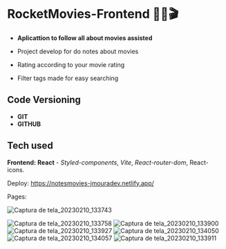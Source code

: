 # RocketMovies-Frontend ✍🏾🎬

- **Aplicattion to follow all about movies assisted**

- Project develop for do notes about movies 
- Rating according to your movie rating
- Filter tags made for easy searching






## Code Versioning

- **GIT**
- **GITHUB**


## Tech used


****Frontend:**** **React** - *Styled-components*, *Vite*,
*React-router-dom*, React-icons.

Deploy: https://notesmovies-jmouradev.netlify.app/

Pages:

![Captura de tela_20230210_133743](https://user-images.githubusercontent.com/72841857/218150101-91e2d6b7-7956-4aa9-9ca3-b85f0f54bf0f.png)

![Captura de tela_20230210_133758](https://user-images.githubusercontent.com/72841857/218150172-279b230a-6c8c-482d-aadc-4442286586e2.png)
![Captura de tela_20230210_133900](https://user-images.githubusercontent.com/72841857/218150301-bc9f833f-37eb-4673-bcc9-a5b7bf982ad8.png)
![Captura de tela_20230210_133927](https://user-images.githubusercontent.com/72841857/218150352-f2a0bad9-2f14-4e26-850b-73ada84a4a21.png)
![Captura de tela_20230210_134050](https://user-images.githubusercontent.com/72841857/218150379-c0c6e967-33c3-45b5-829d-6554bb623ff4.png)
![Captura de tela_20230210_134057](https://user-images.githubusercontent.com/72841857/218150434-e3b57aad-fb97-4464-a6e1-d8e9ee88075b.png)
![Captura de tela_20230210_133911](https://user-images.githubusercontent.com/72841857/218150455-c56c3cf2-3a9b-42bb-8950-226046c27e5c.png)
